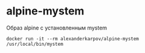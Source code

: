 # alpine-mystem
Образ alpine с установленным mystem

```
docker run -it --rm alexanderkarpov/alpine-mystem /usr/local/bin/mystem
```
